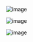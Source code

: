 ![image](https://user-images.githubusercontent.com/101877712/194780441-ff3b4a09-a725-413d-a8ab-c2ec23d866c7.png)


![image](https://user-images.githubusercontent.com/101877712/194780547-2778bf0e-1a87-4a82-b827-652a32f9acc8.png)

![image](https://user-images.githubusercontent.com/101877712/194780561-b1f96753-6bb8-409b-ad1d-a8e5849fb0e4.png)
